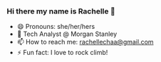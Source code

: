 ### Hi there my name is Rachelle 👋

- 😄 Pronouns: she/her/hers
- 🌱 Tech Analyst @ Morgan Stanley
- 📫 How to reach me: rachellechaa@gmail.com
- ⚡ Fun fact: I love to rock climb!

